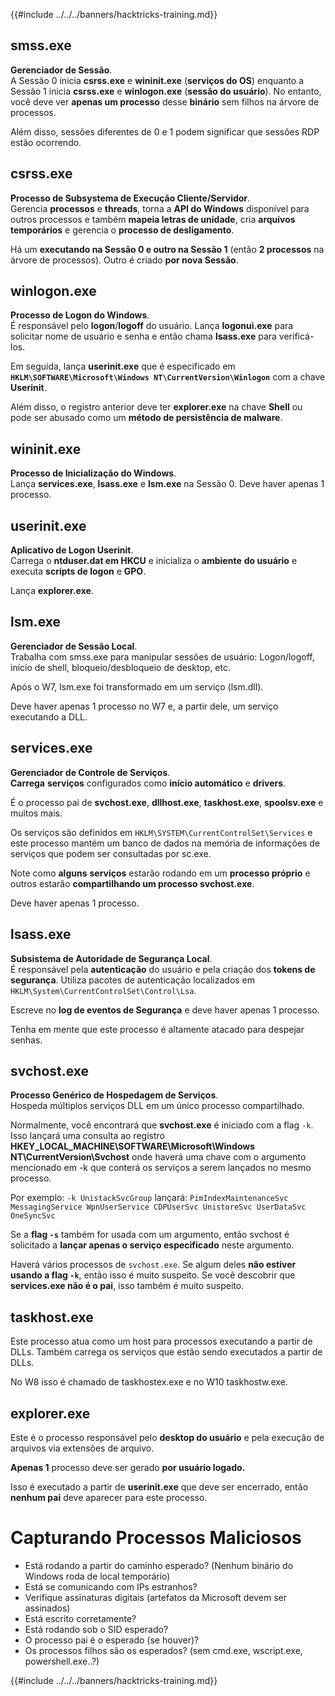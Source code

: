 {{#include ../../../banners/hacktricks-training.md}}

## smss.exe

**Gerenciador de Sessão**.\
A Sessão 0 inicia **csrss.exe** e **wininit.exe** (**serviços do OS**) enquanto a Sessão 1 inicia **csrss.exe** e **winlogon.exe** (**sessão do usuário**). No entanto, você deve ver **apenas um processo** desse **binário** sem filhos na árvore de processos.

Além disso, sessões diferentes de 0 e 1 podem significar que sessões RDP estão ocorrendo.

## csrss.exe

**Processo de Subsystema de Execução Cliente/Servidor**.\
Gerencia **processos** e **threads**, torna a **API do Windows** disponível para outros processos e também **mapeia letras de unidade**, cria **arquivos temporários** e gerencia o **processo de desligamento**.

Há um **executando na Sessão 0 e outro na Sessão 1** (então **2 processos** na árvore de processos). Outro é criado **por nova Sessão**.

## winlogon.exe

**Processo de Logon do Windows**.\
É responsável pelo **logon**/**logoff** do usuário. Lança **logonui.exe** para solicitar nome de usuário e senha e então chama **lsass.exe** para verificá-los.

Em seguida, lança **userinit.exe** que é especificado em **`HKLM\SOFTWARE\Microsoft\Windows NT\CurrentVersion\Winlogon`** com a chave **Userinit**.

Além disso, o registro anterior deve ter **explorer.exe** na chave **Shell** ou pode ser abusado como um **método de persistência de malware**.

## wininit.exe

**Processo de Inicialização do Windows**. \
Lança **services.exe**, **lsass.exe** e **lsm.exe** na Sessão 0. Deve haver apenas 1 processo.

## userinit.exe

**Aplicativo de Logon Userinit**.\
Carrega o **ntduser.dat em HKCU** e inicializa o **ambiente** **do usuário** e executa **scripts de logon** e **GPO**.

Lança **explorer.exe**.

## lsm.exe

**Gerenciador de Sessão Local**.\
Trabalha com smss.exe para manipular sessões de usuário: Logon/logoff, início de shell, bloqueio/desbloqueio de desktop, etc.

Após o W7, lsm.exe foi transformado em um serviço (lsm.dll).

Deve haver apenas 1 processo no W7 e, a partir dele, um serviço executando a DLL.

## services.exe

**Gerenciador de Controle de Serviços**.\
**Carrega** **serviços** configurados como **início automático** e **drivers**.

É o processo pai de **svchost.exe**, **dllhost.exe**, **taskhost.exe**, **spoolsv.exe** e muitos mais.

Os serviços são definidos em `HKLM\SYSTEM\CurrentControlSet\Services` e este processo mantém um banco de dados na memória de informações de serviços que podem ser consultadas por sc.exe.

Note como **alguns** **serviços** estarão rodando em um **processo próprio** e outros estarão **compartilhando um processo svchost.exe**.

Deve haver apenas 1 processo.

## lsass.exe

**Subsistema de Autoridade de Segurança Local**.\
É responsável pela **autenticação** do usuário e pela criação dos **tokens de segurança**. Utiliza pacotes de autenticação localizados em `HKLM\System\CurrentControlSet\Control\Lsa`.

Escreve no **log de eventos de Segurança** e deve haver apenas 1 processo.

Tenha em mente que este processo é altamente atacado para despejar senhas.

## svchost.exe

**Processo Genérico de Hospedagem de Serviços**.\
Hospeda múltiplos serviços DLL em um único processo compartilhado.

Normalmente, você encontrará que **svchost.exe** é iniciado com a flag `-k`. Isso lançará uma consulta ao registro **HKEY_LOCAL_MACHINE\SOFTWARE\Microsoft\Windows NT\CurrentVersion\Svchost** onde haverá uma chave com o argumento mencionado em -k que conterá os serviços a serem lançados no mesmo processo.

Por exemplo: `-k UnistackSvcGroup` lançará: `PimIndexMaintenanceSvc MessagingService WpnUserService CDPUserSvc UnistoreSvc UserDataSvc OneSyncSvc`

Se a **flag `-s`** também for usada com um argumento, então svchost é solicitado a **lançar apenas o serviço especificado** neste argumento.

Haverá vários processos de `svchost.exe`. Se algum deles **não estiver usando a flag `-k`**, então isso é muito suspeito. Se você descobrir que **services.exe não é o pai**, isso também é muito suspeito.

## taskhost.exe

Este processo atua como um host para processos executando a partir de DLLs. Também carrega os serviços que estão sendo executados a partir de DLLs.

No W8 isso é chamado de taskhostex.exe e no W10 taskhostw.exe.

## explorer.exe

Este é o processo responsável pelo **desktop do usuário** e pela execução de arquivos via extensões de arquivo.

**Apenas 1** processo deve ser gerado **por usuário logado.**

Isso é executado a partir de **userinit.exe** que deve ser encerrado, então **nenhum pai** deve aparecer para este processo.

# Capturando Processos Maliciosos

- Está rodando a partir do caminho esperado? (Nenhum binário do Windows roda de local temporário)
- Está se comunicando com IPs estranhos?
- Verifique assinaturas digitais (artefatos da Microsoft devem ser assinados)
- Está escrito corretamente?
- Está rodando sob o SID esperado?
- O processo pai é o esperado (se houver)?
- Os processos filhos são os esperados? (sem cmd.exe, wscript.exe, powershell.exe..?)

{{#include ../../../banners/hacktricks-training.md}}
